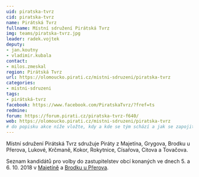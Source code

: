 ```yaml
---
uid: piratska-tvrz
cid: piratska-tvrz
name: Pirátská Tvrz
fullname: Místní sdružení Pirátská Tvrz
img: teams/piratska-tvrz.jpg
leader: radek.vojtek
deputy:
- jan.koutny
- vladimir.kubala
contact:
- milos.zmeskal
region: Pirátská Tvrz
url: https://olomoucko.pirati.cz/mistni-sdruzeni/piratska-tvrz
categories:
- mistni-sdruzeni
tags:
- pirátská-tvrz
facebook: https://www.facebook.com/PiratskaTvrz/?fref=ts
redmine: 
forum: https://forum.pirati.cz/piratska-tvrz-f640/
web: https://olomoucko.pirati.cz/mistni-sdruzeni/piratska-tvrz
# do popisku akce níže vložte, kdy a kde se tým schází a jak se zapojit
---
```

Místní sdružení Pirátská Tvrz sdružuje Piráty z Majetína, Grygova, Brodku u Přerova, Lukové, Krčmaně, Kokor, Rokytnice, Císařova, Citova a Tovačova.

Seznam kandidátů pro volby do zastupitelstev obcí konaných ve dnech 5. a 6. 10. 2018 v [Majetíně](/volby/komunalni/2018/majetin) a [Brodku u Přerova](/volby/komunalni/2018/brodek-u-prerova).
